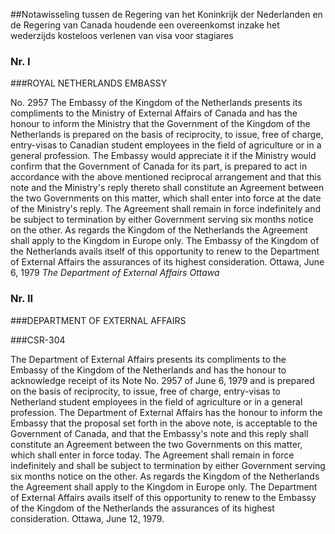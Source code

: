 <meta http-equiv='Content-Type' content='text/html; charset=utf-8' />

##Notawisseling tussen de Regering van het Koninkrijk der Nederlanden en de Regering van Canada houdende een overeenkomst inzake het wederzijds kosteloos verlenen van visa voor stagiares

### Nr.  I  

###ROYAL NETHERLANDS EMBASSY

No. 2957 The Embassy of the Kingdom of the Netherlands presents its compliments to the Ministry of External Affairs of Canada and has the honour to inform the Ministry that the Government of the Kingdom of the Netherlands is prepared on the basis of reciprocity, to issue, free of charge, entry-visas to Canadian student employees in the field of agriculture or in a general profession. The Embassy would appreciate it if the Ministry would confirm that the Government of Canada for its part, is prepared to act in accordance with the above mentioned reciprocal arrangement and that this note and the Ministry's reply thereto shall constitute an Agreement between the two Governments on this matter, which shall enter into force at the date of the Ministry's reply. The Agreement shall remain in force indefinitely and be subject to termination by either Government serving six months notice on the other. As regards the Kingdom of the Netherlands the Agreement shall apply to the Kingdom in Europe only. The Embassy of the Kingdom of the Netherlands avails itself of this opportunity to renew to the Department of External Affairs the assurances of its highest consideration. Ottawa, June 6, 1979  *The Department of External Affairs*   *Ottawa*    

### Nr.  II  

###DEPARTMENT OF EXTERNAL AFFAIRS

###CSR-304

The Department of External Affairs presents its compliments to the Embassy of the Kingdom of the Netherlands and has the honour to acknowledge receipt of its Note No. 2957 of June 6, 1979 and is prepared on the basis of reciprocity, to issue, free of charge, entry-visas to Netherland student employees in the field of agriculture or in a general profession. The Department of External Affairs has the honour to inform the Embassy that the proposal set forth in the above note, is acceptable to the Government of Canada, and that the Embassy's note and this reply shall constitute an Agreement between the two Governments on this matter, which shall enter in force today. The Agreement shall remain in force indefinitely and shall be subject to termination by either Government serving six months notice on the other. As regards the Kingdom of the Netherlands the Agreement shall apply to the Kingdom in Europe only. The Department of External Affairs avails itself of this opportunity to renew to the Embassy of the Kingdom of the Netherlands the assurances of its highest consideration. Ottawa, June 12, 1979.   
